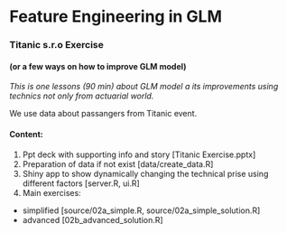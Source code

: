 # Feature Engineering in GLM 
### Titanic s.r.o Exercise 
#### (or a few ways on how to improve GLM model)
 _This is one lessons (90 min) about GLM model a its improvements using technics not only from actuarial world._
 
 We use data about passangers from Titanic event.
 
#### Content:
 
 1. Ppt deck with supporting info and story [Titanic Exercise.pptx]
 2. Preparation of data if not exist [data/create_data.R]
 3. Shiny app to show dynamically changing the technical prise using different factors [server.R, ui.R]
 4. Main exercises: 
   * simplified [source/02a_simple.R, source/02a_simple_solution.R]
   * advanced [02b_advanced_solution.R]